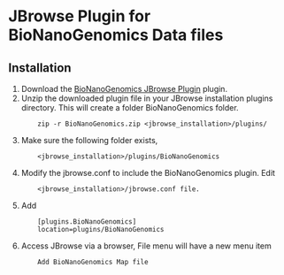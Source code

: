 # JBrowse Plugin for BioNanoGenomics Data files

## Installation

1. Download the [BioNanoGenomics JBrowse Plugin](https://bionanogenomics.com/download/BioNanoGenomics.zip) plugin.
2. Unzip the downloaded plugin file in your JBrowse installation plugins directory. This will create a folder BioNanoGenomics folder. 
	```
		zip -r BioNanoGenomics.zip <jbrowse_installation>/plugins/
	```
3. Make sure the following folder exists,
	```
		<jbrowse_installation>/plugins/BioNanoGenomics
	```
4. Modify the jbrowse.conf to include the BioNanoGenomics plugin. Edit 
	```
		<jbrowse_installation>/jbrowse.conf file.
	```
5. Add 
	```
		[plugins.BioNanoGenomics]
		location=plugins/BioNanoGenomics
	```
6. Access JBrowse via a browser, File menu will have a new menu item
	```
		Add BioNanoGenomics Map file
	```